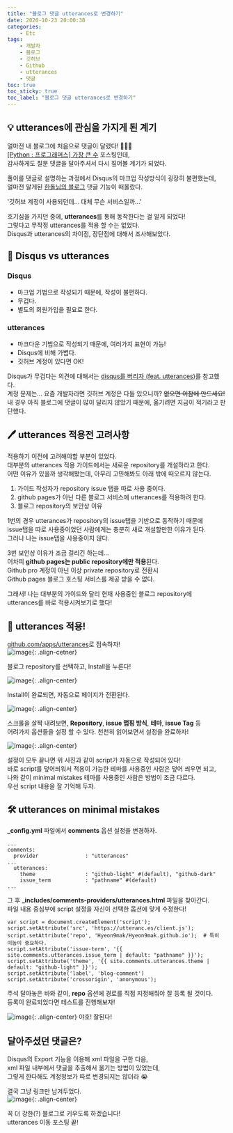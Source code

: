 ```yaml
---
title: "블로그 댓글 utterances로 변경하기"
date: 2020-10-23 20:00:38
categories:
    - Etc
tags:
    - 개발자
    - 블로그
    - 깃허브
    - Github
    - utterances
    - 댓글
toc: true
toc_sticky: true
toc_label: "블로그 댓글 utterances로 변경하기"
---
```

## 💡 utterances에 관심을 가지게 된 계기
얼마전 내 블로그에 처음으로 댓글이 달렸다! 🎉🎉🎉  
[[Python : 프로그래머스] 가장 큰 수](https://hyeon9mak.github.io/python/Python-프로그래머스-가장_큰_수/) 포스팅인데,  
감사하게도 질문 댓글을 달아주셔서 다시 짚어볼 계기가 되었다.  
  
풀이를 댓글로 설명하는 과정에서 Disqus의 마크업 작성방식이 굉장히 불편했는데,  
얼마전 알게된 [한돌님의 블로그](https://blog.haandol.com/2020/03/09/what-you-should-ask-on-interview2.html) 댓글 기능이 떠올랐다.  
  
'깃허브 계정이 사용되던데... 대체 무슨 서비스일까...'
  
호기심을 가지던 중에, **utterances**를 통해 동작한다는 걸 알게 되었다!  
그렇다고 무작정 utterances를 적용 할 수는 없었다.  
Disqus과 utterances의 차이점, 장단점에 대해서 조사해보았다.  

## 🤔 Disqus vs utterances
### Disqus
- 마크업 기법으로 작성되기 때문에, 작성이 불편하다.
- 무겁다.
- 별도의 회원가입을 필요로 한다.

### utterances
- 마크다운 기법으로 작성되기 때문에, 여러가지 표현이 가능!
- Disqus에 비해 가볍다.
- 깃허브 계정이 있다면 OK!

Disqus가 무겁다는 의견에 대해서는 [disqus를 버리자 (feat. utterances)](https://blueshw.github.io/2020/05/20/disqus-to-utterances/)를 참고했다.  
계정 문제는... 요즘 개발자라면 깃허브 계정은 다들 있으니까? ~~없으면 이참에 만드세요!~~  
내 경우 아직 블로그에 댓글이 많이 달리지 않았기 때문에, 옮기려면 지금이 적기라고 판단했다.  
  
## 🖊️ utterances 적용전 고려사항
적용하기 이전에 고려해야할 부분이 있었다.  
대부분의 utterances 적용 가이드에서는 새로운 repository를 개설하라고 한다.  
어떤 이유가 있을까 생각해봤는데, 아무리 고민해봐도 아래 밖에 떠오르지 않는다.

1. 가이드 작성자가 repository issue 탭을 따로 사용 중이다.
2. github pages가 아닌 다른 블로그 서비스에 utterances를 적용하려 한다.
3. 블로그 repository의 보안상 이유

1번의 경우 utterances가 repository의 issue탭을 기반으로 동작하기 때문에  
issue탭을 따로 사용중이었던 사람에게는 충분히 새로 개설할만한 이유가 된다.  
그러나 나는 issue탭을 사용중이지 않다.  
  
3번 보안상 이유가 조금 걸리긴 하는데...  
어차피 **github pages는 public repository에만 적용**된다.  
Github pro 계정이 아닌 이상 private repository로 전환시  
Github pages 블로그 호스팅 서비스를 제공 받을 수 없다.  
  
그래서! 나는 대부분의 가이드와 달리 현재 사용중인 블로그 repository에  
utterances를 바로 적용시켜보기로 했다!  

## 🔧 utterances 적용!
[github.com/apps/utterances](github.com/apps/utterances)로 접속하자!  
![image](https://user-images.githubusercontent.com/37354145/96987998-ba33d400-155e-11eb-9b31-8b4d3ffee9e1.png){: .align-cetner}
  
블로그 repository를 선택하고, Install을 누른다!  
  

![image](https://user-images.githubusercontent.com/37354145/96988344-2ca4b400-155f-11eb-8a95-99baf027758e.png){: .align-center}
  
Install이 완료되면, 자동으로 페이지가 전환된다.  
  

![image](https://user-images.githubusercontent.com/37354145/96988405-447c3800-155f-11eb-9b45-6aa262ac76ae.png){: .align-center}
  
스크롤을 살짝 내려보면, **Repository**, **issue 맵핑 방식**, **테마**, **issue Tag** 등  
어려가지 옵션들을 설정 할 수 있다. 천천히 읽어보면서 설정을 완료하자!  
  
  
![image](https://user-images.githubusercontent.com/37354145/96989002-0f241a00-1560-11eb-9ef4-839d6baa1a84.png){: .align-center}
  
설정이 모두 끝나면 위 사진과 같이 script가 자동으로 작성되어 있다!  
바로 script를 덮어씌워서 적용이 가능한 테마를 사용중인 사람은 덮어 씌우면 되고,  
나와 같이 minimal mistakes 테마를 사용중인 사람은 방법이 조금 다르다.  
우선 script 내용을 잘 기억해 두자.  
  
## 🛠️ utterances on minimal mistakes
**_config.yml** 파일에서 **comments** 옵션 설정을 변경하자.

```
...
comments:
  provider               : "utterances"
...
  utterances:
    theme                : "github-light" #(default), "github-dark"
    issue_term           : "pathname" #(default)
...
```
그 후 **_includes/comments-providers/utterances.html** 파일을 찾아간다.  
파일 내용 중심부에 script 설정을 자신이 선택한 옵션에 맞게 수정한다!  
```
var script = document.createElement('script');
script.setAttribute('src', 'https://utteranc.es/client.js');
script.setAttribute('repo', 'Hyeon9mak/Hyeon9mak.github.io');  # 특히 이놈이 중요하다.
script.setAttribute('issue-term', '{{ site.comments.utterances.issue_term | default: "pathname" }}');
script.setAttribute('theme', '{{ site.comments.utterances.theme | default: "github-light" }}');
script.setAttribute('label', 'blog-comment')
script.setAttribute('crossorigin', 'anonymous');
```
주석 달아놓은 바와 같이, **repo** 옵션에 경로를 직접 지정해줘야 잘 등록 될 것이다.  
등록이 완료되었다면 테스트를 진행해보자!  

![image](https://user-images.githubusercontent.com/37354145/96992392-cde23900-1564-11eb-9b1d-d64e66f35220.png){: .align-center}
야호! 잘된다!  


## 달아주셨던 댓글은?
Disqus의 Export 기능을 이용해 xml 파일을 구한 다음,  
xml 파일 내부에서 댓글을 추출해서 옮기는 방법이 있었는데,  
그렇게 한다해도 계정정보가 따로 변경되지는 않더라 😭
  
결국 그냥 링크만 남겨두었다.  
![image](https://user-images.githubusercontent.com/37354145/96996015-1b14d980-156a-11eb-82cc-7330a7974381.png){: .align-center}

꼭 더 강한(?) 블로그로 키우도록 하겠습니다!  
utterances 이동 포스팅 끝!